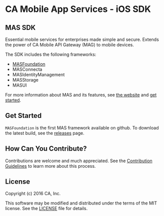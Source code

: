 # CA Mobile App Services - iOS SDK

## MAS SDK
Essential mobile services for enterprises made simple and secure. Extends the power of CA Mobile API Gateway (MAG) to mobile devices.

The SDK includes the following frameworks:

- [MASFoundation](https://github.com/CAAPIM/iOS-MASFoundation)
- MASConnecta
- MASIdentityManagement
- MASStorage
- MASUI

For more information about MAS and its features, see [the website][mas.ca.com] and [get started][docs].


## Get Started

`MASFoundation` is the first MAS framework available on github. To download the latest build, see the [releases][releases] page.


## How Can You Contribute?

Contributions are welcome and much appreciated. See the [Contribution Guidelines][contributing] to learn more about this process.


## License

Copyright (c) 2016 CA, Inc.

This software may be modified and distributed under the terms
of the MIT license. See the [LICENSE][license-link] file for details.


 [mas.ca.com]: http://mas.ca.com/
 [docs]: http://mas.ca.com/docs/
 [blog]: http://mas.ca.com/blog/

 [releases]: https://github.com/CAAPIM/iOS-MASFoundation/releases
 [contributing]: /CONTRIBUTING.md
 [license-link]: /LICENSE


